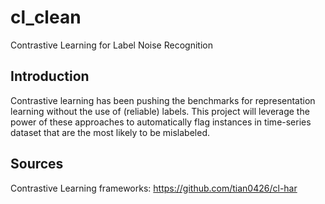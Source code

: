# cl_clean
Contrastive Learning for Label Noise Recognition

## Introduction
Contrastive learning has been pushing the benchmarks for representation learning without the use of (reliable) labels. 
This project will leverage the power of these approaches to automatically flag instances in time-series dataset that
are the most likely to be mislabeled.

## Sources
Contrastive Learning frameworks: https://github.com/tian0426/cl-har
